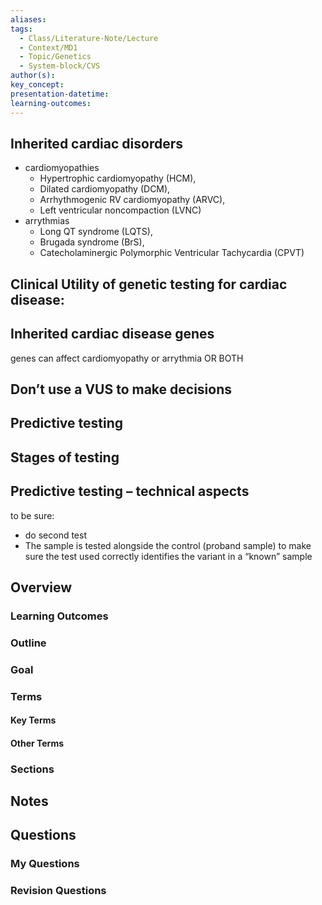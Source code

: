 ```yaml
---
aliases: 
tags:
  - Class/Literature-Note/Lecture
  - Context/MD1
  - Topic/Genetics
  - System-block/CVS
author(s): 
key_concept: 
presentation-datetime: 
learning-outcomes:
---
```



## Inherited cardiac disorders
- cardiomyopathies
	- Hypertrophic cardiomyopathy (HCM), 
	- Dilated cardiomyopathy (DCM),
	- Arrhythmogenic RV cardiomyopathy (ARVC), 
	- Left ventricular noncompaction (LVNC)
- arrythmias
	- Long QT syndrome (LQTS), 
	- Brugada syndrome (BrS), 
	- Catecholaminergic Polymorphic Ventricular Tachycardia (CPVT)

## Clinical Utility of genetic testing for cardiac disease:


## Inherited cardiac disease genes
genes can affect cardiomyopathy or arrythmia OR BOTH

## Don’t use a VUS to make decisions

## Predictive testing
## Stages of testing
## Predictive testing – technical aspects

to be sure:
- do second test
- The sample is tested alongside the control (proband sample) to make sure the test used correctly identifies the variant in a “known” sample
## Overview
### Learning Outcomes

### Outline

### Goal

### Terms
#### Key Terms

#### Other Terms

### Sections


## Notes


## Questions

### My Questions
### Revision Questions




